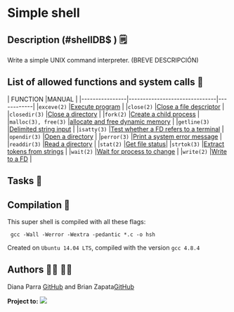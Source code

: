 # Simple shell
## Description (#shellDB$ ) :spiral_notepad:

Write a simple UNIX command interpreter. (BREVE DESCRIPCIÓN)


## List of allowed functions and system calls :pushpin:

|     FUNCTION                          |MANUAL                         |
|----------------|-------------------------------|------------|
|`exceve(2)`            |[Execute program](https://man7.org/linux/man-pages/man2/execve.2.html)  |
|`close(2)`            |[Close a file descriptor](https://man7.org/linux/man-pages/man2/close.2.html) |
|`closedir(3)`            |[Close a directory](https://man7.org/linux/man-pages/man3/closedir.3.html) |
|`fork(2)`            |[Create a child process](https://man7.org/linux/man-pages/man2/fork.2.html) |
|`malloc(3), free(3)`            |[allocate and free dynamic memory](https://man7.org/linux/man-pages/man3/free.3.html) |
|`getline(3)`            |[Delimited string input](https://man7.org/linux/man-pages/man3/getline.3.html) |
|`isatty(3)`            |[Test whether a FD refers to a terminal](https://man7.org/linux/man-pages/man3/isatty.3.html) |
|`opendir(3)`            |[Open a directory](https://man7.org/linux/man-pages/man3/opendir.3.html) |
|`perror(3)`            |[Print a system error message](https://man7.org/linux/man-pages/man3/perror.3.html) |
|`readdir(3)`            |[Read a directory](https://man7.org/linux/man-pages/man3/readdir.3.html) |
|`stat(2)`            |[Get file status](https://man7.org/linux/man-pages/man2/lstat.2.html)|
|`strtok(3)`            |[Extract tokens from strings](https://man7.org/linux/man-pages/man3/strtok.3.html) |
|`wait(2)`            |[Wait for process to change](https://man7.org/linux/man-pages/man2/waitid.2.html) |
|`write(2)`            |[Write to a FD](https://man7.org/linux/man-pages/man2/write.2.html) |


## Tasks :memo:


## Compilation :checkered_flag:

This super shell is compiled with all these flags:
   
     gcc -Wall -Werror -Wextra -pedantic *.c -o hsh

Created on `Ubuntu 14.04 LTS`, compiled with the version `gcc 4.8.4`

## Authors :woman_technologist: :man_technologist:
Diana Parra [GitHub](https://github.com/dianaparr) and
Brian Zapata[GitHub](https://github.com/brian-1989)

**Project to:** 
![](https://www.holbertonschool.com/holberton-logo.png)

